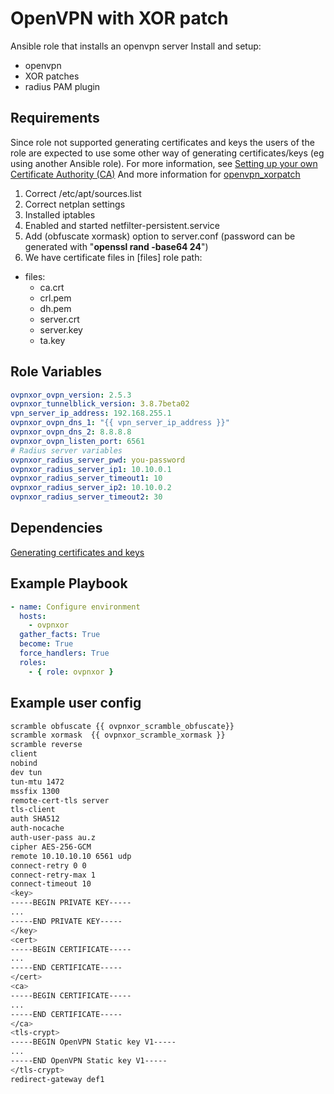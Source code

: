 OpenVPN with XOR patch
=========

Ansible role that installs an openvpn server
Install and setup:

* openvpn
* XOR patches
* radius PAM plugin

Requirements
------------

Since  role not supported generating certificates and keys
the users of the role are expected to use some other way of generating certificates/keys (eg using another Ansible role).
For more information, see [Setting up your own Certificate Authority (CA)](https://openvpn.net/community-resources/setting-up-your-own-certificate-authority-ca/)
And more information for [openvpn_xorpatch](https://tunnelblick.net/cOpenvpn_xorpatch.html)

1. Correct /etc/apt/sources.list
2. Correct netplan settings
3. Installed iptables
4. Enabled and started netfilter-persistent.service
5. Add (obfuscate xormask) option to server.conf (password can be generated with "**openssl rand -base64 24**")
6. We have certificate files in [files] role path:

* files:
  * ca.crt
  * crl.pem
  * dh.pem
  * server.crt
  * server.key
  * ta.key

Role Variables
--------------

```yaml
ovpnxor_ovpn_version: 2.5.3
ovpnxor_tunnelblick_version: 3.8.7beta02
vpn_server_ip_address: 192.168.255.1
ovpnxor_ovpn_dns_1: "{{ vpn_server_ip_address }}"
ovpnxor_ovpn_dns_2: 8.8.8.8
ovpnxor_ovpn_listen_port: 6561
# Radius server variables
ovpnxor_radius_server_pwd: you-password
ovpnxor_radius_server_ip1: 10.10.0.1
ovpnxor_radius_server_timeout1: 10
ovpnxor_radius_server_ip2: 10.10.0.2
ovpnxor_radius_server_timeout2: 30
```

Dependencies
------------

[Generating certificates and keys](https://openvpn.net/community-resources/setting-up-your-own-certificate-authority-ca/)

Example Playbook
----------------

```yaml
- name: Configure environment
  hosts: 
    - ovpnxor
  gather_facts: True
  become: True
  force_handlers: True
  roles:
    - { role: ovpnxor }
```

Example user config
------------------

```bash
scramble obfuscate {{ ovpnxor_scramble_obfuscate}}
scramble xormask  {{ ovpnxor_scramble_xormask }}
scramble reverse
client
nobind
dev tun
tun-mtu 1472
mssfix 1300
remote-cert-tls server
tls-client
auth SHA512
auth-nocache
auth-user-pass au.z
cipher AES-256-GCM
remote 10.10.10.10 6561 udp
connect-retry 0 0
connect-retry-max 1
connect-timeout 10
<key>
-----BEGIN PRIVATE KEY-----
...
-----END PRIVATE KEY-----
</key>
<cert>
-----BEGIN CERTIFICATE-----
...
-----END CERTIFICATE-----
</cert>
<ca>
-----BEGIN CERTIFICATE-----
...
-----END CERTIFICATE-----
</ca>
<tls-crypt>
-----BEGIN OpenVPN Static key V1-----
...
-----END OpenVPN Static key V1-----
</tls-crypt>
redirect-gateway def1

```
